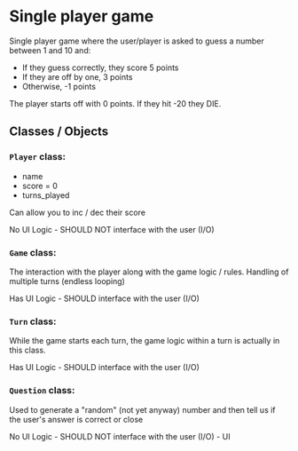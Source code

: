 Single player game
=============

Single player game where the user/player is asked to guess a number between 1 and 10 and:

* If they guess correctly, they score 5 points
* If they are off by one, 3 points
* Otherwise, -1 points

The player starts off with 0 points. If they hit -20 they DIE.

## Classes / Objects

### `Player` class:
* name
* score = 0
* turns_played

Can allow you to inc / dec their score

No UI Logic - SHOULD NOT interface with the user (I/O)

### `Game` class:
The interaction with the player along with the game logic / rules.
Handling of multiple turns (endless looping)

Has UI Logic - SHOULD interface with the user (I/O)

### `Turn` class:
While the game starts each turn, the game logic within a turn is actually in this class.

Has UI Logic - SHOULD interface with the user (I/O)

### `Question` class:
Used to generate a "random" (not yet anyway) number and then tell us if the user's answer is correct or close

No UI Logic - SHOULD NOT interface with the user (I/O) - UI

